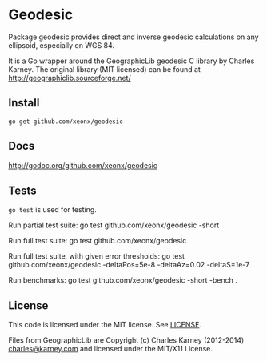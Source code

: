 # Geodesic

Package geodesic provides direct and inverse geodesic calculations on any ellipsoid, especially on WGS 84.

It is a Go wrapper around the GeographicLib geodesic C library by Charles Karney.
The original library (MIT licensed) can be found at http://geographiclib.sourceforge.net/

## Install

	go get github.com/xeonx/geodesic

## Docs

<http://godoc.org/github.com/xeonx/geodesic>
	
## Tests

`go test` is used for testing.

Run partial test suite:
	go test github.com/xeonx/geodesic -short
	
Run full test suite:
	go test github.com/xeonx/geodesic
	
Run full test suite, with given error thresholds:
	go test github.com/xeonx/geodesic -deltaPos=5e-8 -deltaAz=0.02 -deltaS=1e-7
	
Run benchmarks:
	go test github.com/xeonx/geodesic -short -bench .

## License

This code is licensed under the MIT license. See [LICENSE](https://github.com/xeonx/geodesic/blob/master/LICENSE).

Files from GeographicLib are Copyright (c) Charles Karney (2012-2014) <charles@karney.com> and licensed under the MIT/X11 License.